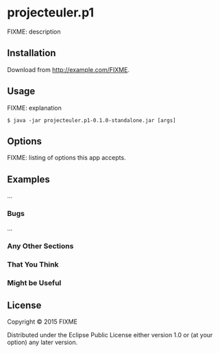 # projecteuler.p1

FIXME: description

## Installation

Download from http://example.com/FIXME.

## Usage

FIXME: explanation

    $ java -jar projecteuler.p1-0.1.0-standalone.jar [args]

## Options

FIXME: listing of options this app accepts.

## Examples

...

### Bugs

...

### Any Other Sections
### That You Think
### Might be Useful

## License

Copyright © 2015 FIXME

Distributed under the Eclipse Public License either version 1.0 or (at
your option) any later version.
